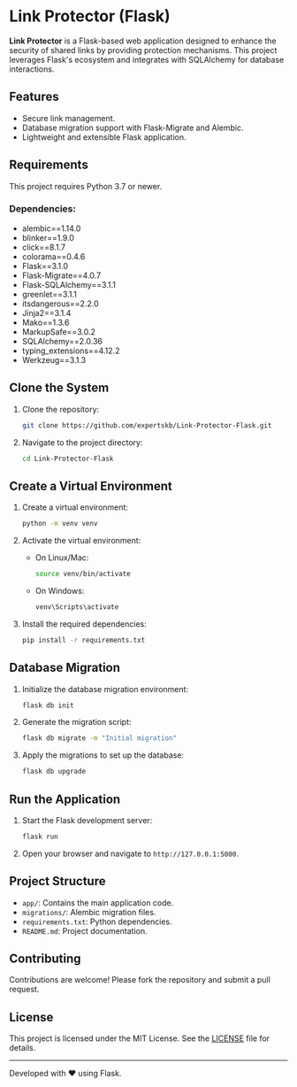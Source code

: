 
# Link Protector (Flask)

**Link Protector** is a Flask-based web application designed to enhance the security of shared links by providing protection mechanisms. This project leverages Flask's ecosystem and integrates with SQLAlchemy for database interactions.

## Features
- Secure link management.
- Database migration support with Flask-Migrate and Alembic.
- Lightweight and extensible Flask application.

## Requirements
This project requires Python 3.7 or newer.

### Dependencies:
- alembic==1.14.0
- blinker==1.9.0
- click==8.1.7
- colorama==0.4.6
- Flask==3.1.0
- Flask-Migrate==4.0.7
- Flask-SQLAlchemy==3.1.1
- greenlet==3.1.1
- itsdangerous==2.2.0
- Jinja2==3.1.4
- Mako==1.3.6
- MarkupSafe==3.0.2
- SQLAlchemy==2.0.36
- typing_extensions==4.12.2
- Werkzeug==3.1.3

## Clone the System

1. Clone the repository:
   ```bash
   git clone https://github.com/expertskb/Link-Protector-Flask.git
   ```

2. Navigate to the project directory:
   ```bash
   cd Link-Protector-Flask
   ```

## Create a Virtual Environment

1. Create a virtual environment:
   ```bash
   python -m venv venv
   ```

2. Activate the virtual environment:
   - On Linux/Mac:
     ```bash
     source venv/bin/activate
     ```
   - On Windows:
     ```bash
     venv\Scripts\activate
     ```

3. Install the required dependencies:
   ```bash
   pip install -r requirements.txt
   ```

## Database Migration

1. Initialize the database migration environment:
   ```bash
   flask db init
   ```

2. Generate the migration script:
   ```bash
   flask db migrate -m "Initial migration"
   ```

3. Apply the migrations to set up the database:
   ```bash
   flask db upgrade
   ```

## Run the Application

1. Start the Flask development server:
   ```bash
   flask run
   ```

2. Open your browser and navigate to `http://127.0.0.1:5000`.

## Project Structure
- `app/`: Contains the main application code.
- `migrations/`: Alembic migration files.
- `requirements.txt`: Python dependencies.
- `README.md`: Project documentation.

## Contributing
Contributions are welcome! Please fork the repository and submit a pull request.

## License
This project is licensed under the MIT License. See the [LICENSE](LICENSE) file for details.

---

Developed with ❤️ using Flask.
```
